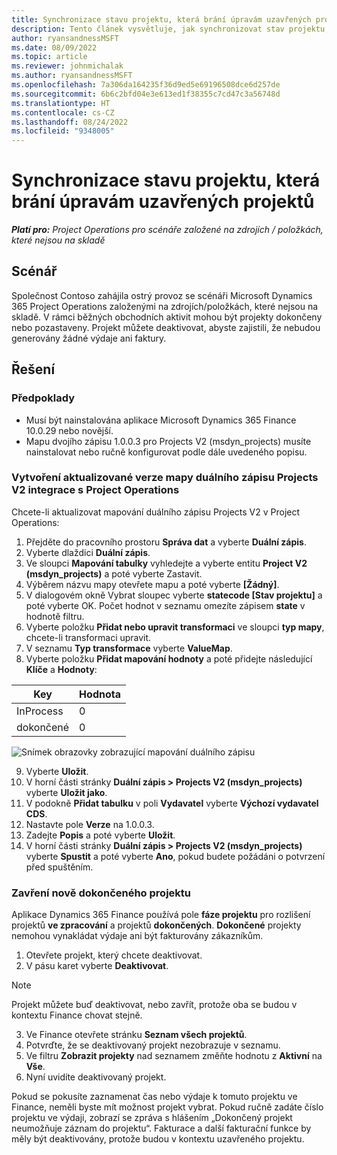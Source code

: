 ```yaml
---
title: Synchronizace stavu projektu, která brání úpravám uzavřených projektů
description: Tento článek vysvětluje, jak synchronizovat stav projektu, abyste zabránili úpravám neaktivních nebo uzavřených projektů.
author: ryansandnessMSFT
ms.date: 08/09/2022
ms.topic: article
ms.reviewer: johnmichalak
ms.author: ryansandnessMSFT
ms.openlocfilehash: 7a306da164235f36d9ed5e69196508dce6d257de
ms.sourcegitcommit: 6b6c2bfd04e3e613ed1f38355c7cd47c3a56748d
ms.translationtype: HT
ms.contentlocale: cs-CZ
ms.lasthandoff: 08/24/2022
ms.locfileid: "9348005"
---
```

# <a name="sync-project-status-to-prevent-entry-against-closed-projects"></a>Synchronizace stavu projektu, která brání úpravám uzavřených projektů

_**Platí pro:** Project Operations pro scénáře založené na zdrojích / položkách, které nejsou na skladě_

## <a name="scenario"></a>Scénář

Společnost Contoso zahájila ostrý provoz se scénáři Microsoft Dynamics 365 Project Operations založenými na zdrojích/položkách, které nejsou na skladě. V rámci běžných obchodních aktivit mohou být projekty dokončeny nebo pozastaveny. Projekt můžete deaktivovat, abyste zajistili, že nebudou generovány žádné výdaje ani faktury.

## <a name="solution"></a>Řešení

### <a name="prerequisites"></a>Předpoklady

-   Musí být nainstalována aplikace Microsoft Dynamics 365 Finance 10.0.29 nebo novější.
-   Mapu dvojího zápisu 1.0.0.3 pro Projects V2 (msdyn\_projects) musíte nainstalovat nebo ručně konfigurovat podle dále uvedeného popisu.

### <a name="create-an-updated-version-of-the-project-operations-integration-projects-v2-dual-write-map"></a>Vytvoření aktualizované verze mapy duálního zápisu Projects V2 integrace s Project Operations

Chcete-li aktualizovat mapování duálního zápisu Projects V2 v Project Operations:

1. Přejděte do pracovního prostoru **Správa dat** a vyberte **Duální zápis**.
2. Vyberte dlaždici **Duální zápis**.
3. Ve sloupci **Mapování tabulky** vyhledejte a vyberte entitu **Project V2 (msdyn\_projects)** a poté vyberte Zastavit.
4. Výběrem názvu mapy otevřete mapu a poté vyberte **[Žádný]**.
5. V dialogovém okně Vybrat sloupec vyberte **statecode \[Stav projektu\]** a poté vyberte OK. Počet hodnot v seznamu omezíte zápisem **state** v hodnotě filtru.
6.  Vyberte položku **Přidat nebo upravit transformaci** ve sloupci **typ mapy**, chcete-li transformaci upravit.
7.  V seznamu **Typ transformace** vyberte **ValueMap**.
8.  Vyberte položku **Přidat mapování hodnoty** a poté přidejte následující **Klíče** a **Hodnoty**:

   Key       | Hodnota 
   ----------|-------
   InProcess | 0     
   dokončené | 0     

![Snímek obrazovky zobrazující mapování duálního zápisu](media/projectstage-dw-mapping.png)

9. Vyberte **Uložit**.
10. V horní části stránky **Duální zápis > Projects V2 (msdyn_projects)** vyberte **Uložit jako**.
11. V podokně **Přidat tabulku** v poli **Vydavatel** vyberte **Výchozí vydavatel CDS**.
12. Nastavte pole **Verze** na 1.0.0.3.
13. Zadejte **Popis** a poté vyberte **Uložit**.
14. V horní části stránky **Duální zápis > Projects V2 (msdyn_projects)** vyberte **Spustit** a poté vyberte **Ano**, pokud budete požádáni o potvrzení před spuštěním. 

### <a name="close-a-newly-completed-project"></a>Zavření nově dokončeného projektu

Aplikace Dynamics 365 Finance používá pole **fáze projektu** pro rozlišení projektů **ve zpracování** a projektů **dokončených**. **Dokončené** projekty nemohou vynakládat výdaje ani být fakturovány zákazníkům.

1. Otevřete projekt, který chcete deaktivovat.
2. V pásu karet vyberte **Deaktivovat**.

> [!NOTE]
> Projekt můžete buď deaktivovat, nebo zavřít, protože oba se budou v kontextu Finance chovat stejně.

3. Ve Finance otevřete stránku **Seznam všech projektů**.
4. Potvrďte, že se deaktivovaný projekt nezobrazuje v seznamu.
5. Ve filtru **Zobrazit projekty** nad seznamem změňte hodnotu z **Aktivní** na **Vše**.
6. Nyní uvidíte deaktivovaný projekt.

Pokud se pokusíte zaznamenat čas nebo výdaje k tomuto projektu ve Finance, neměli byste mít možnost projekt vybrat. Pokud ručně zadáte číslo projektu ve výdaji, zobrazí se zpráva s hlášením „Dokončený projekt neumožňuje záznam do projektu“. Fakturace a další fakturační funkce by měly být deaktivovány, protože budou v kontextu uzavřeného projektu.

